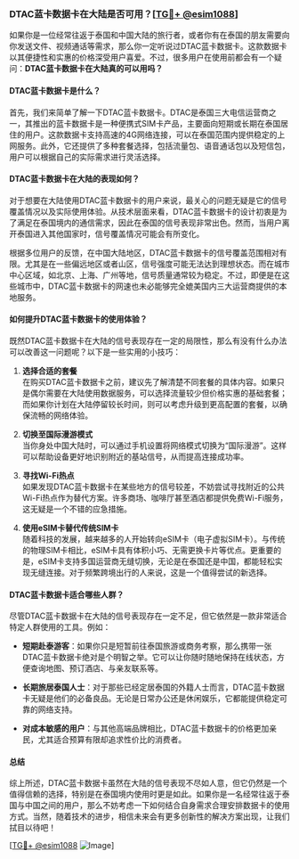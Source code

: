 ### DTAC蓝卡数据卡在大陆是否可用？[[TG💪+ @esim1088](https://t.me/s/esim1088)]

如果你是一位经常往返于泰国和中国大陆的旅行者，或者你有在泰国的朋友需要向你发送文件、视频通话等需求，那么你一定听说过DTAC蓝卡数据卡。这款数据卡以其便捷性和实惠的价格深受用户喜爱。不过，很多用户在使用前都会有一个疑问：**DTAC蓝卡数据卡在大陆真的可以用吗？**

#### DTAC蓝卡数据卡是什么？

首先，我们来简单了解一下DTAC蓝卡数据卡。DTAC是泰国三大电信运营商之一，其推出的蓝卡数据卡是一种便携式SIM卡产品，主要面向短期或长期在泰国居住的用户。这款数据卡支持高速的4G网络连接，可以在泰国范围内提供稳定的上网服务。此外，它还提供了多种套餐选择，包括流量包、语音通话包以及短信包，用户可以根据自己的实际需求进行灵活选择。

#### DTAC蓝卡数据卡在大陆的表现如何？

对于想要在大陆使用DTAC蓝卡数据卡的用户来说，最关心的问题无疑是它的信号覆盖情况以及实际使用体验。从技术层面来看，DTAC蓝卡数据卡的设计初衷是为了满足在泰国境内的通信需求，因此在泰国的信号表现非常出色。然而，当用户离开泰国进入其他国家时，信号覆盖情况可能会有所变化。

根据多位用户的反馈，在中国大陆地区，DTAC蓝卡数据卡的信号覆盖范围相对有限。尤其是在一些偏远地区或者山区，信号强度可能无法达到理想状态。而在城市中心区域，如北京、上海、广州等地，信号质量通常较为稳定。不过，即便是在这些城市中，DTAC蓝卡数据卡的网速也未必能够完全媲美国内三大运营商提供的本地服务。

#### 如何提升DTAC蓝卡数据卡的使用体验？

既然DTAC蓝卡数据卡在大陆的信号表现存在一定的局限性，那么有没有什么办法可以改善这一问题呢？以下是一些实用的小技巧：

1. **选择合适的套餐**  
   在购买DTAC蓝卡数据卡之前，建议先了解清楚不同套餐的具体内容。如果只是偶尔需要在大陆使用数据服务，可以选择流量较少但价格实惠的基础套餐；而如果你计划在大陆停留较长时间，则可以考虑升级到更高配置的套餐，以确保流畅的网络体验。

2. **切换至国际漫游模式**  
   当你身处中国大陆时，可以通过手机设置将网络模式切换为“国际漫游”。这样可以帮助设备更好地识别附近的基站信号，从而提高连接成功率。

3. **寻找Wi-Fi热点**  
   如果发现DTAC蓝卡数据卡在某些地方的信号较差，不妨尝试寻找附近的公共Wi-Fi热点作为替代方案。许多商场、咖啡厅甚至酒店都提供免费Wi-Fi服务，这无疑是一个不错的应急措施。

4. **使用eSIM卡替代传统SIM卡**  
   随着科技的发展，越来越多的人开始转向eSIM卡（电子虚拟SIM卡）。与传统的物理SIM卡相比，eSIM卡具有体积小巧、无需更换卡片等优点。更重要的是，eSIM卡支持多国运营商无缝切换，无论是在泰国还是中国，都能轻松实现无缝连接。对于频繁跨境出行的人来说，这是一个值得尝试的新选择。

#### DTAC蓝卡数据卡适合哪些人群？

尽管DTAC蓝卡数据卡在大陆的信号表现存在一定不足，但它依然是一款非常适合特定人群使用的工具。例如：

- **短期赴泰游客**：如果你只是短暂前往泰国旅游或商务考察，那么携带一张DTAC蓝卡数据卡绝对是个明智之举。它可以让你随时随地保持在线状态，方便查询地图、预订酒店、与亲友联系等。

- **长期旅居泰国人士**：对于那些已经定居泰国的外籍人士而言，DTAC蓝卡数据卡无疑是他们的必备良品。无论是日常办公还是休闲娱乐，它都能提供稳定可靠的网络支持。

- **对成本敏感的用户**：与其他高端品牌相比，DTAC蓝卡数据卡的价格更加亲民，尤其适合预算有限却追求性价比的消费者。

#### 总结

综上所述，DTAC蓝卡数据卡虽然在大陆的信号表现不尽如人意，但它仍然是一个值得信赖的选择，特别是在泰国境内使用时更是如此。如果你是一名经常往返于泰国与中国之间的用户，那么不妨考虑一下如何结合自身需求合理安排数据卡的使用方式。当然，随着技术的进步，相信未来会有更多创新性的解决方案出现，让我们拭目以待吧！

[[TG💪+ @esim1088](https://t.me/s/esim1088) ![Image](https://i.postimg.cc/4NQfJmqS/Snipaste-2025-05-13-00-14-12.png)]
